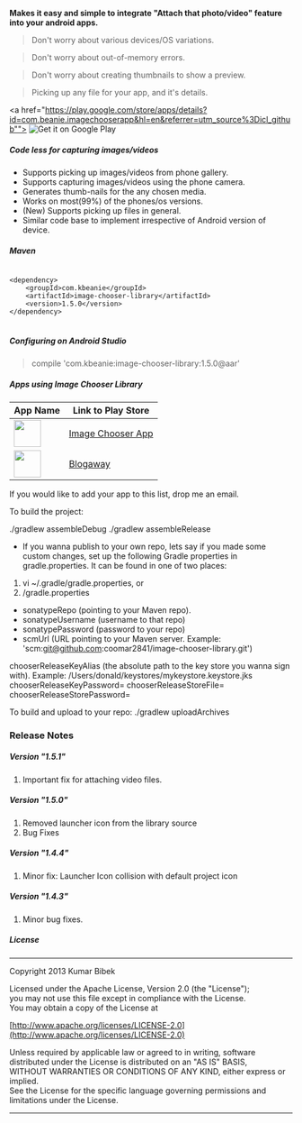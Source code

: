 **Makes it easy and simple to integrate "Attach that photo/video" feature into your android apps.**

>Don't worry about various devices/OS variations.

>Don't worry about out-of-memory errors.

>Don't worry about creating thumbnails to show a preview.

>Picking up any file for your app, and it's details.

<a href="https://play.google.com/store/apps/details?id=com.beanie.imagechooserapp&hl=en&referrer=utm_source%3Dicl_github"">
  <img alt="Get it on Google Play"
       src="https://developer.android.com/images/brand/en_generic_rgb_wo_45.png" />
</a>

##### Code less for capturing  images/videos
- Supports picking up images/videos from phone gallery.
- Supports capturing images/videos using the phone camera.
- Generates thumb-nails for the any chosen media.
- Works on most(99%) of the phones/os versions.
- (New) Supports picking up files in general.
- Similar code base to implement irrespective of Android version of device.

##### Maven
<pre>
<code>
&lt;dependency&gt;
    &lt;groupId&gt;com.kbeanie&lt;/groupId&gt;
    &lt;artifactId&gt;image-chooser-library&lt;/artifactId&gt;
    &lt;version&gt;1.5.0&lt;/version&gt;
&lt;/dependency&gt;
</code>
</pre>

##### Configuring on Android Studio
> compile 'com.kbeanie:image-chooser-library:1.5.0@aar'

##### Apps using Image Chooser Library

App Name            | Link to Play Store
--------------------| ------------------------
<a href="https://play.google.com/store/apps/details?id=com.beanie.imagechooserapp&hl=en&referrer=utm_source%3Dicl_github"><img src="https://lh6.ggpht.com/5HmHU2cE12jLB1NSX9blKNVa_dj_ymh_FIzajC6joVd4jYBopGQFj5ZFHr9FboHFyQ=w300-rw" width="48" height="48"/></a>|<a href="https://play.google.com/store/apps/details?id=com.beanie.imagechooserapp&hl=en&referrer=utm_source%3Dicl_github">Image Chooser App</a>
<a href="https://play.google.com/store/apps/details?id=com.beanie.blog&hl=en&referrer=utm_source%3Dicl_github"><img src="https://lh6.ggpht.com/PT80sExPDHg0_Y75qGYsrSqzpyEU9v9UDS-bKBKlorqjz1LQ4FAOiRL2tHX3IljbcDU=w300-rw" width="48" height="48"/></a>|<a href="https://play.google.com/store/apps/details?id=com.beanie.blog&hl=en&referrer=utm_source%3Dicl_github">Blogaway</a>

If you would like to add your app to this list, drop me an email.


To build the project:

./gradlew assembleDebug
./gradlew assembleRelease

- If you wanna publish to your own repo, lets say if you made some custom changes, set up the following Gradle properties in gradle.properties.
It can be found in one of two places:
1) vi ~/.gradle/gradle.properties, or
2) <project root>/gradle.properties

- sonatypeRepo (pointing to your Maven repo).
- sonatypeUsername (username to that repo)
- sonatypePassword (password to your repo)
- scmUrl (URL pointing to your Maven server. Example: 'scm:git@github.com:coomar2841/image-chooser-library.git')

chooserReleaseKeyAlias (the absolute path to the key store you wanna sign with). Example: /Users/donald/keystores/mykeystore.keystore.jks
chooserReleaseKeyPassword=<password>
chooserReleaseStoreFile=<store file>
chooserReleaseStorePassword=<store password>

To build and upload to your repo:
./gradlew uploadArchives


### Release Notes

##### Version "1.5.1"
1. Important fix for attaching video files.

##### Version "1.5.0"
1. Removed launcher icon from the library source
2. Bug Fixes

##### Version "1.4.4"
1. Minor fix: Launcher Icon collision with default project icon

##### Version "1.4.3"
1. Minor bug fixes.


##### License
-----------------------------------------------------------------------------------

Copyright 2013 Kumar Bibek

Licensed under the Apache License, Version 2.0 (the "License");<br />
you may not use this file except in compliance with the License.<br />
You may obtain a copy of the License at
   
[http://www.apache.org/licenses/LICENSE-2.0](http://www.apache.org/licenses/LICENSE-2.0)
	
Unless required by applicable law or agreed to in writing, software<br />
distributed under the License is distributed on an "AS IS" BASIS,<br />
WITHOUT WARRANTIES OR CONDITIONS OF ANY KIND, either express or implied.<br />
See the License for the specific language governing permissions and<br />
limitations under the License.

-----------------------------------------------------------------------------------
